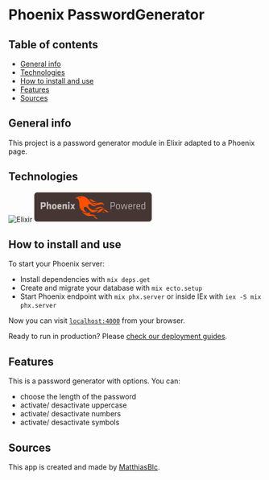 # Phoenix PasswordGenerator

## Table of contents

- [General info](#general-info)
- [Technologies](#technologies)
- [How to install and use](#How-to-install-and-use)
- [Features](#features)
- [Sources](#sources)

## General info

This project is a password generator module in Elixir adapted to a Phoenix page.

## Technologies

![Elixir](https://img.shields.io/badge/Elixir-4B275F?style=for-the-badge&logo=elixir&logoColor=white)
![Phoenix](https://raw.githubusercontent.com/phoenixframework/media/master/badges/poweredby-phoenix-badge2-05.png)

## How to install and use

To start your Phoenix server:

- Install dependencies with `mix deps.get`
- Create and migrate your database with `mix ecto.setup`
- Start Phoenix endpoint with `mix phx.server` or inside IEx with `iex -S mix phx.server`

Now you can visit [`localhost:4000`](http://localhost:4000) from your browser.

Ready to run in production? Please [check our deployment guides](https://hexdocs.pm/phoenix/deployment.html).

## Features

This is a password generator with options.
You can:

- choose the length of the password
- activate/ desactivate uppercase
- activate/ desactivate numbers
- activate/ desactivate symbols

## Sources

This app is created and made by [MatthiasBlc](https://github.com/MatthiasBlc).
